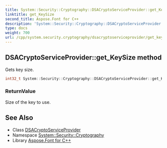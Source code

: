 ```yaml
---
title: System::Security::Cryptography::DSACryptoServiceProvider::get_KeySize method
linktitle: get_KeySize
second_title: Aspose.Font for C++
description: 'System::Security::Cryptography::DSACryptoServiceProvider::get_KeySize method. Gets key size in C++.'
type: docs
weight: 700
url: /cpp/system.security.cryptography/dsacryptoserviceprovider/get_keysize/
---
```

## DSACryptoServiceProvider::get_KeySize method


Gets key size.

```cpp
int32_t System::Security::Cryptography::DSACryptoServiceProvider::get_KeySize() override
```


### ReturnValue

Size of the key to use.

## See Also

* Class [DSACryptoServiceProvider](../)
* Namespace [System::Security::Cryptography](../../)
* Library [Aspose.Font for C++](../../../)
